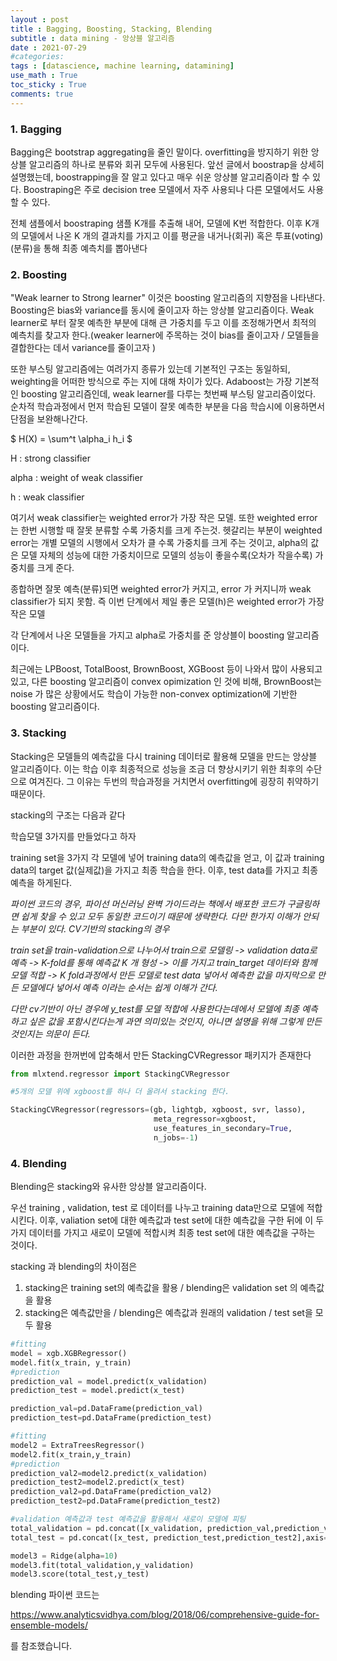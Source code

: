 ```yaml
---
layout : post
title : Bagging, Boosting, Stacking, Blending
subtitle : data mining - 앙상블 알고리즘
date : 2021-07-29
#categories:
tags : [datascience, machine learning, datamining]
use_math : True
toc_sticky : True
comments: true
---
```


### 1. Bagging

Bagging은 bootstrap aggregating을 줄인 말이다. overfitting을 방지하기 위한 앙상블 알고리즘의 하나로 분류와 회귀 모두에 사용된다. 앞선 글에서 boostrap을 상세히 설명했는데, boostrapping을 잘 알고 있다고 매우 쉬운 앙상블 알고리즘이라 할 수 있다. Boostraping은 주로 decision tree 모델에서 자주 사용되나 다른  모델에서도 사용할 수 있다.

전체 샘플에서 boostraping 샘플 K개를 추출해 내어, 모델에 K번 적합한다. 이후 K개의 모델에서 나온 K 개의 결과치를 가지고 이를 평균을 내거나(회귀) 혹은 투표(voting)(분류)을 통해 최종 예측치를 뽑아낸다



### 2. Boosting

"Weak learner to Strong learner" 이것은 boosting 알고리즘의 지향점을 나타낸다. Boosting은 bias와 variance를 동시에 줄이고자 하는 앙상블 알고리즘이다. Weak learner로 부터 잘못 예측한 부분에 대해 큰 가중치를 두고 이를 조정해가면서 최적의 예측치를 찾고자 한다.(weaker learner에 주목하는 것이 bias를 줄이고자 / 모델들을 결합한다는 데서 variance를 줄이고자 )

또한 부스팅 알고리즘에는 여려가지 종류가 있는데 기본적인 구조는 동일하되, weighting을 어떠한 방식으로 주는 지에 대해 차이가 있다. Adaboost는 가장 기본적인 boosting 알고리즘인데, weak learner를 다루는 첫번째 부스팅 알고리즘이었다. 순차적 학습과정에서 먼저 학습된 모델이 잘못 예측한 부분을 다음 학습시에 이용하면서 단점을 보완해나간다. 

$
H(X) = \sum^t \alpha_i h_i
$

H : strong classifier

alpha : weight of weak classifier

h : weak classifier

여기서 weak classifier는 weighted error가 가장 작은 모델. 또한 weighted error는 한번 시행할 때 잘못 분류할 수록 가중치를 크게 주는것.  헷갈리는 부분이 weighted error는 개별 모델의 시행에서 오차가 클 수록 가중치를 크게 주는 것이고, alpha의 값은 모델 자체의 성능에 대한 가중치이므로 모델의 성능이 좋을수록(오차가 작을수록) 가중치를 크게 준다.

종합하면 잘못 예측(분류)되면 weighted error가 커지고, error 가 커지니까 weak classifier가 되지 못함. 즉 이번 단계에서 제일 좋은 모델(h)은 weighted error가 가장 작은 모델

각 단계에서 나온 모델들을 가지고 alpha로 가중치를 준 앙상블이 boosting 알고리즘이다.



최근에는 LPBoost, TotalBoost, BrownBoost, XGBoost 등이 나와서 많이 사용되고 있고, 다른 boosting 알고리즘이 convex opimization 인 것에 비해, BrownBoost는 noise 가 많은 상황에서도 학습이 가능한 non-convex optimization에 기반한 boosting 알고리즘이다.

### 3. Stacking

Stacking은 모델들의 예측값을 다시 training 데이터로 활용해 모델을 만드는 앙상블 알고리즘이다. 이는 학습 이후 최종적으로 성능을 조금 더 향상시키기 위한 최후의 수단으로 여겨진다. 그 이유는 두번의 학습과정을 거치면서 overfitting에 굉장히 취약하기 때문이다.



stacking의 구조는 다음과 같다



학습모델 3가지를 만들었다고 하자

training set을 3가지 각 모델에 넣어 training data의 예측값을 얻고, 이 값과 training data의 target 값(실제값)을 가지고 최종 학습을 한다. 이후, test data를 가지고 최종 예측을 하게된다. 

*파이썬 코드의 경우, 파이선 머신러닝 완벽 가이드라는 책에서 배포한 코드가 구글링하면 쉽게 찾을 수 있고 모두 동일한 코드이기 때문에 생략한다. 다만 한가지 이해가 안되는 부분이 있다. CV기반의 stacking의 경우*

 *train set을 train-validation으로 나누어서 train으로 모델링 -> validation data로 예측 -> K-fold를 통해 예측값 K 개 형성 -> 이를 가지고 train_target 데이터와 함께 모델 적합 -> K fold과정에서 만든 모델로 test data 넣어서 예측한 값을 마지막으로 만든 모델에다 넣어서 예측 이라는 순서는 쉽게 이해가 간다.*

*다만 cv기반이 아닌 경우에 y_test를 모델 적합에 사용한다는데에서 모델에 최종 예측하고 싶은 값을 포함시킨다는게 과연 의미있는 것인지, 아니면 설명을 위해 그렇게 만든 것인지는 의문이 든다.*



이러한 과정을 한꺼번에 압축해서 만든 StackingCVRegressor 패키지가 존재한다

~~~python
from mlxtend.regressor import StackingCVRegressor

#5개의 모델 위에 xgboost를 하나 더 올려서 stacking 한다.

StackingCVRegressor(regressors=(gb, lightgb, xgboost, svr, lasso),
                                meta_regressor=xgboost,
                                use_features_in_secondary=True,
                                n_jobs=-1)
~~~







### 4. Blending

Blending은 stacking와 유사한 앙상블 알고리즘이다.

우선 training , validation, test 로 데이터를 나누고 training data만으로 모델에 적합시킨다. 이후, valiation set에 대한 예측값과 test set에 대한 예측값을 구한 뒤에 이 두가지 데이터를 가지고 새로이 모델에 적합시켜 최종 test set에 대한 예측값을 구하는 것이다. 



stacking 과 blending의 차이점은

1. stacking은 training set의 예측값을 활용 / blending은 validation set 의 예측값을 활용
2. stacking은 예측값만을 / blending은 예측값과 원래의 validation / test set을 모두 활용

~~~python
#fitting
model = xgb.XGBRegressor()
model.fit(x_train, y_train)
#prediction
prediction_val = model.predict(x_validation)
prediction_test = model.predict(x_test)

prediction_val=pd.DataFrame(prediction_val)
prediction_test=pd.DataFrame(prediction_test)

#fitting
model2 = ExtraTreesRegressor()
model2.fit(x_train,y_train)
#prediction
prediction_val2=model2.predict(x_validation)
prediction_test2=model2.predict(x_test)
prediction_val2=pd.DataFrame(prediction_val2)
prediction_test2=pd.DataFrame(prediction_test2)

#validation 예측값과 test 예측값을 활용해서 새로이 모델에 피팅
total_validation = pd.concat([x_validation, prediction_val,prediction_val2],axis=1)
total_test = pd.concat([x_test, prediction_test,prediction_test2],axis=1)

model3 = Ridge(alpha=10)
model3.fit(total_validation,y_validation)
model3.score(total_test,y_test)
~~~

blending 파이썬 코드는

https://www.analyticsvidhya.com/blog/2018/06/comprehensive-guide-for-ensemble-models/ 

를 참조했습니다.
